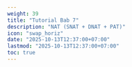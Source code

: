 ```yaml
---
weight: 39
title: "Tutorial Bab 7"
description: "NAT (SNAT + DNAT + PAT)"
icon: "swap_horiz"
date: "2025-10-13T12:37:00+07:00"
lastmod: "2025-10-13T12:37:00+07:00"
toc: true
---
```

